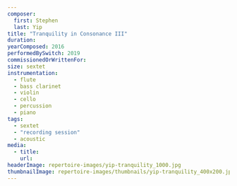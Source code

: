 ```yaml
---
composer:
  first: Stephen
  last: Yip
title: "Tranquility in Consonance III"
duration:
yearComposed: 2016
performedBySwitch: 2019
commissionedOrWrittenFor:
size: sextet
instrumentation:
  - flute
  - bass clarinet
  - violin
  - cello
  - percussion
  - piano
tags:
  - sextet
  - "recording session"
  - acoustic
media:
  - title:
    url:
headerImage: repertoire-images/yip-tranquility_1000.jpg
thumbnailImage: repertoire-images/thumbnails/yip-tranquility_400x200.jpg
---
```

